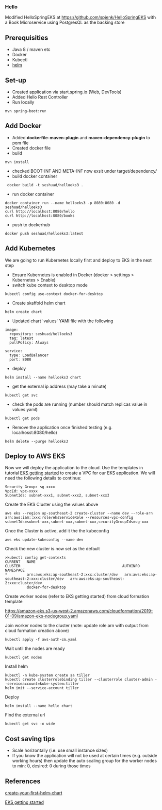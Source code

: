 ### Hello 
Modified HelloSpringEKS at https://github.com/spjenk/HelloSpringEKS with a Book Microservice using PostgresQL as the backing store

## Prerequisities 
* Java 8 / maven etc
* Docker 
* Kubectl 
* [helm](https://github.com/helm/helm)

## Set-up  
* Created application via start.spring.io (Web, DevTools) 
* Added Hello Rest Controller 
* Run locally 
```
mvn spring-boot:run
``` 

## Add Docker 
* Added __dockerfile-maven-plugin__ and __maven-dependency-plugin__ to pom file
* Created docker file
* build 
```
mvn install
```
* checked BOOT-INF AND META-INF now exsit under target/dependency/
* build docker container 
```
 docker build -t seshuad/helloeks3 .
```
* run docker container 
```
docker container run --name helloeks3 -p 8080:8080 -d seshuad/helloeks3
curl http://localhost:8080/hello
curl http://localhost:8080/books
```
* push to dockerhub
```
docker push seshuad/helloeks3:latest
```

## Add Kubernetes 
We are going to run Kubernetes locally first and deploy to EKS in the next step
* Ensure Kubernetes is enabled in Docker (docker > settings > Kubernetes > Enable)
* switch kube context to desktop mode
```
kubectl config use-context docker-for-desktop
```
* Create skaffold helm chart 
```
helm create chart
```
* Updated chart 'values' YAMl file with the following 
```
image:
  repository: seshuad/helloeks3
  tag: latest
  pullPolicy: Always
```
```
service:
  type: LoadBalancer
  port: 8080
```
* deploy
```
helm install --name helloeks3 chart
```
* get the external ip address (may take a minute)
```
kubectl get svc
```
* check the pods are running (number should match replicas value in values.yaml)
```
kubectl get pods
```
* Remove the application once finished testing (e.g. localhosst:8080/hello)
```
helm delete --purge helloeks3
```

## Deploy to AWS EKS

Now we will deploy the application to the cloud. 
Use the templates in tutorial [EKS getting started](https://docs.aws.amazon.com/eks/latest/userguide/getting-started.html) to create a VPC for our EKS application. We will need the following details to continue: 
```
Security Group: sg-xxxx
VpcId: vpc-xxxx
SubnetIds: subnet-xxx1, subnet-xxx2, subnet-xxx3
```
Create the EKS Cluster using the values above 
```
aws eks --region ap-southeast-2 create-cluster --name dev --role-arn arn:aws:iam::xxx:role/eksServiceRole --resources-vpc-config subnetIds=subnet-xxx,subnet-xxx,subnet-xxx,securityGroupIds=sg-xxx
```
Once the Cluster is active, add it the the kubeconfig
```
aws eks update-kubeconfig --name dev
```
Check the new cluster is now set as the default
```
>kubectl config get-contexts
CURRENT   NAME                                                  CLUSTER                                               AUTHINFO                                              NAMESPACE
*         arn:aws:eks:ap-southeast-2:xxx:cluster/dev   arn:aws:eks:ap-southeast-2:xxx:cluster/dev   arn:aws:eks:ap-southeast-2:xxx:cluster/dev
          docker-for-desktop
```
Create worker nodes (refer to EKS getting started) from cloud formation template

https://amazon-eks.s3-us-west-2.amazonaws.com/cloudformation/2019-01-09/amazon-eks-nodegroup.yaml

Join worker nodes to the cluster (note: update role arn with output from cloud formation creation above)
```
kubectl apply -f aws-auth-cm.yaml
```
Wait until the nodes are ready
```
kubectl get nodes
```
Install helm 
```
kubectl -n kube-system create sa tiller
kubectl create clusterrolebinding tiller --clusterrole cluster-admin --serviceaccount=kube-system:tiller
helm init --service-account tiller
```

Deploy
```
helm install --name hello chart
```

Find the external url
```
kubectl get svc -o wide
```

## Cost saving tips 
* Scale horizontally (i.e. use small instance sizes) 
* If you know the application will not be used at certain times (e.g. outside working hours) then update the auto scaling group for the worker nodes to min: 0, desired: 0 during those times


## References  
[create-your-first-helm-chart](https://docs.bitnami.com/kubernetes/how-to/create-your-first-helm-chart/)

[EKS getting started](https://docs.aws.amazon.com/eks/latest/userguide/getting-started.html)
